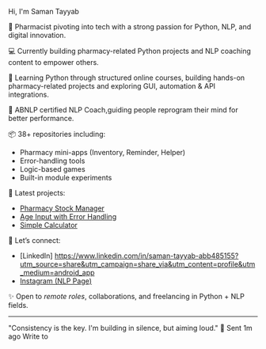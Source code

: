 Hi, I'm Saman Tayyab

🎯 Pharmacist pivoting into tech with a strong passion for Python, NLP, and digital innovation.

💻 Currently building pharmacy-related Python projects and NLP coaching content to empower others.

🌱 Learning Python through structured online courses, building hands-on pharmacy-related projects and exploring GUI, automation & API integrations.

🧠 ABNLP certified NLP Coach,guiding people reprogram their mind for better performance.

📦 38+ repositories including:
- Pharmacy mini-apps (Inventory, Reminder, Helper)
- Error-handling tools
- Logic-based games
- Built-in module experiments

📌 Latest projects:
- [Pharmacy Stock Manager](https://github.com/YOUR-USERNAME/pharmacy_stock_manager)
- [Age Input with Error Handling](https://github.com/YOUR-USERNAME/age_input_error_handling)
- [Simple Calculator](https://github.com/YOUR-USERNAME/simple_calculator)

🔗 Let’s connect:
- [LinkedIn] https://www.linkedin.com/in/saman-tayyab-abb485155?utm_source=share&utm_campaign=share_via&utm_content=profile&utm_medium=android_app
- [Instagram (NLP Page)](https://www.instagram.com/YOUR-INSTAGRAM)

✨ Open to *remote roles*, collaborations, and freelancing in Python + NLP fields.

---
"Consistency is the key. I'm building in silence, but aiming loud." 🚀
Sent 1m ago
Write to
